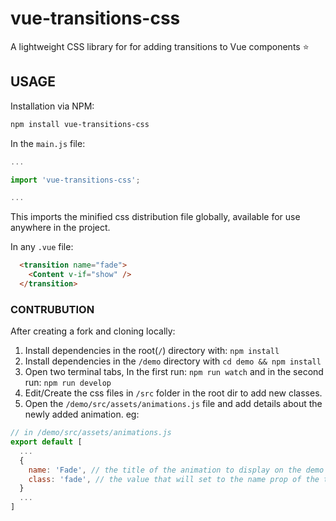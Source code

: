 # vue-transitions-css
A lightweight CSS library for for adding transitions to Vue components :star:

## USAGE
Installation via NPM:
```bash
npm install vue-transitions-css
```
In the `main.js` file:
```js
...

import 'vue-transitions-css';

...
```
This imports the minified css distribution file globally, available for use anywhere in the project.

In any `.vue` file:
```html
  <transition name="fade">
    <Content v-if="show" />
  </transition>
```


### CONTRUBUTION
After creating a fork and cloning locally:

1. Install dependencies in the root(`/`) directory with: `npm install`
2. Install dependencies in the `/demo` directory with `cd demo && npm install`
3. Open two terminal tabs, In the first run: `npm run watch` and in the second run: `npm run develop`
4. Edit/Create the css files in `/src` folder in the root dir to add new classes.
5. Open the `/demo/src/assets/animations.js` file and add details about the newly added animation. eg:
```js
// in /demo/src/assets/animations.js
export default [
  ...
  {
    name: 'Fade', // the title of the animation to display on the demo page
    class: 'fade', // the value that will set to the name prop of the transition wrapper
  }
  ...
]
```